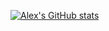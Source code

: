 


[![Alex's GitHub stats](https://github-readme-stats.vercel.app/api?username=alexhallam&show_icons=false&theme=vue-dark&show_icons=true&hide=issues,commits&count_private=true)](https://github.com/alexhallam/github-readme-stats)
<!--
### Hi there 👋
**alexhallam/alexhallam** is a ✨ _special_ ✨ repository because its `README.md` (this file) appears on your GitHub profile.

Here are some ideas to get you started:

- 🔭 I’m currently working on ...
- 🌱 I’m currently learning ...
- 👯 I’m looking to collaborate on ...
- 🤔 I’m looking for help with ...
- 💬 Ask me about ...
- 📫 How to reach me: ...
- 😄 Pronouns: ...
- ⚡ Fun fact: ...
-->
